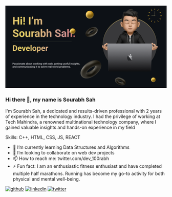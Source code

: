 ![Banner](./banner.png)

### Hi there 👋, my name is Sourabh Sah
I'm Sourabh Sah, a dedicated and results-driven professional with 2 years of experience in the technology industry. I had the privilege of working at Tech Mahindra, a renowned multinational technology company, where I gained valuable insights and hands-on experience in my field

Skills: C++, HTML, CSS, JS, REACT

- 🌱 I’m currently learning Data Structures and Algorithms 
- 👯 I’m looking to collaborate on web dev projects 
- 📫 How to reach me: twitter.com/dev_100rabh 
- ⚡ Fun fact: I am an enthusiastic fitness enthusiast and have completed multiple half marathons. Running has become my go-to activity for both physical and mental well-being. 


[<img src='https://cdn.jsdelivr.net/npm/simple-icons@3.0.1/icons/github.svg' alt='github' height='40'>](https://github.com/https://github.com/100rabhsah)  [<img src='https://cdn.jsdelivr.net/npm/simple-icons@3.0.1/icons/linkedin.svg' alt='linkedin' height='40'>](https://www.linkedin.com/in/https://www.linkedin.com/in/sourabh-sah-330a23157//)  [<img src='https://cdn.jsdelivr.net/npm/simple-icons@3.0.1/icons/twitter.svg' alt='twitter' height='40'>](https://twitter.com/https://twitter.com/dev_100rabh)  




<!--
**100rabhsah/100rabhsah** is a ✨ _special_ ✨ repository because its `README.md` (this file) appears on your GitHub profile.

Here are some ideas to get you started:

- 🔭 I’m currently working on ...
- 🌱 I’m currently learning ...
- 👯 I’m looking to collaborate on ...
- 🤔 I’m looking for help with ...
- 💬 Ask me about ...
- 📫 How to reach me: ...
- 😄 Pronouns: ...
- ⚡ Fun fact: ...
-->
<!--
![100rabh's GitHub stats](https://github-readme-stats.vercel.app/api?username=100rabhsah&show_icons=true&theme=radical) -->
